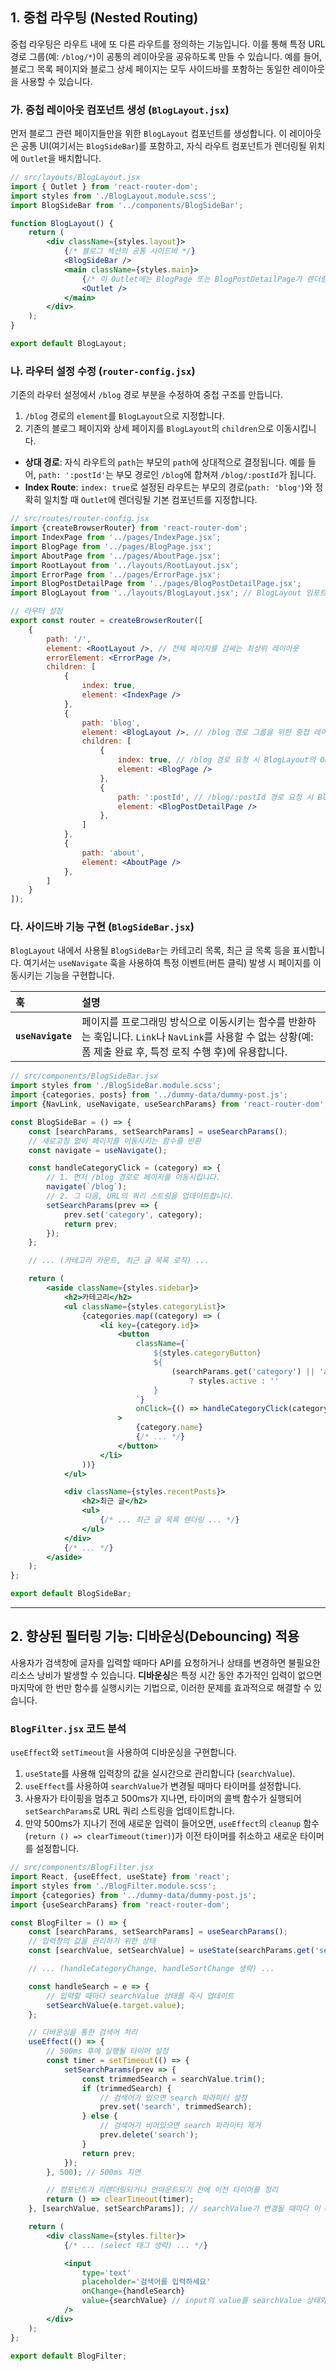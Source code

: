 ## 1. 중첩 라우팅 (Nested Routing)

중첩 라우팅은 라우트 내에 또 다른 라우트를 정의하는 기능입니다. 이를 통해 특정 URL 경로 그룹(예: `/blog/*`)이 공통의 레이아웃을 공유하도록 만들 수 있습니다. 예를 들어, 블로그 목록 페이지와 블로그 상세 페이지는 모두 사이드바를 포함하는 동일한 레이아웃을 사용할 수 있습니다.

### 가. 중첩 레이아웃 컴포넌트 생성 (`BlogLayout.jsx`)

먼저 블로그 관련 페이지들만을 위한 `BlogLayout` 컴포넌트를 생성합니다. 이 레이아웃은 공통 UI(여기서는 `BlogSideBar`)를 포함하고, 자식 라우트 컴포넌트가 렌더링될 위치에 `Outlet`을 배치합니다.

```jsx
// src/layouts/BlogLayout.jsx
import { Outlet } from 'react-router-dom';
import styles from './BlogLayout.module.scss';
import BlogSideBar from '../components/BlogSideBar';

function BlogLayout() {
    return (
        <div className={styles.layout}>
            {/* 블로그 섹션의 공통 사이드바 */}
            <BlogSideBar />
            <main className={styles.main}>
                {/* 이 Outlet에는 BlogPage 또는 BlogPostDetailPage가 렌더링됩니다. */}
                <Outlet />
            </main>
        </div>
    );
}

export default BlogLayout;
````

### 나. 라우터 설정 수정 (`router-config.jsx`)

기존의 라우터 설정에서 `/blog` 경로 부분을 수정하여 중첩 구조를 만듭니다.

1.  `/blog` 경로의 `element`를 `BlogLayout`으로 지정합니다.
2.  기존의 블로그 페이지와 상세 페이지를 `BlogLayout`의 `children`으로 이동시킵니다.

<!-- end list -->

  - **상대 경로**: 자식 라우트의 `path`는 부모의 `path`에 상대적으로 결정됩니다. 예를 들어, `path: ':postId'`는 부모 경로인 `/blog`에 합쳐져 `/blog/:postId`가 됩니다.
  - **Index Route**: `index: true`로 설정된 라우트는 부모의 경로(`path: 'blog'`)와 정확히 일치할 때 `Outlet`에 렌더링될 기본 컴포넌트를 지정합니다.

<!-- end list -->

```jsx
// src/routes/router-config.jsx
import {createBrowserRouter} from 'react-router-dom';
import IndexPage from '../pages/IndexPage.jsx';
import BlogPage from '../pages/BlogPage.jsx';
import AboutPage from '../pages/AboutPage.jsx';
import RootLayout from '../layouts/RootLayout.jsx';
import ErrorPage from '../pages/ErrorPage.jsx';
import BlogPostDetailPage from '../pages/BlogPostDetailPage.jsx';
import BlogLayout from '../layouts/BlogLayout.jsx'; // BlogLayout 임포트

// 라우터 설정
export const router = createBrowserRouter([
    {
        path: '/',
        element: <RootLayout />, // 전체 페이지를 감싸는 최상위 레이아웃
        errorElement: <ErrorPage />,
        children: [
            {
                index: true,
                element: <IndexPage />
            },
            {
                path: 'blog',
                element: <BlogLayout />, // /blog 경로 그룹을 위한 중첩 레이아웃
                children: [
                    {
                        index: true, // /blog 경로 요청 시 BlogLayout의 Outlet에 렌더링
                        element: <BlogPage />
                    },
                    {
                        path: ':postId', // /blog/:postId 경로 요청 시 BlogLayout의 Outlet에 렌더링
                        element: <BlogPostDetailPage />
                    },
                ]
            },
            {
                path: 'about',
                element: <AboutPage />
            },
        ]
    }
]);
```

### 다. 사이드바 기능 구현 (`BlogSideBar.jsx`)

`BlogLayout` 내에서 사용될 `BlogSideBar`는 카테고리 목록, 최근 글 목록 등을 표시합니다. 여기서는 `useNavigate` 훅을 사용하여 특정 이벤트(버튼 클릭) 발생 시 페이지를 이동시키는 기능을 구현합니다.

| 훅 | 설명 |
| :--- | :--- |
| **`useNavigate`** | 페이지를 프로그래밍 방식으로 이동시키는 함수를 반환하는 훅입니다. `Link`나 `NavLink`를 사용할 수 없는 상황(예: 폼 제출 완료 후, 특정 로직 수행 후)에 유용합니다. |

```jsx
// src/components/BlogSideBar.jsx
import styles from './BlogSideBar.module.scss';
import {categories, posts} from '../dummy-data/dummy-post.js';
import {NavLink, useNavigate, useSearchParams} from 'react-router-dom';

const BlogSideBar = () => {
    const [searchParams, setSearchParams] = useSearchParams();
    // 새로고침 없이 페이지를 이동시키는 함수를 반환
    const navigate = useNavigate();

    const handleCategoryClick = (category) => {
        // 1. 먼저 /blog 경로로 페이지를 이동시킵니다.
        navigate(`/blog`);
        // 2. 그 다음, URL의 쿼리 스트링을 업데이트합니다.
        setSearchParams(prev => {
            prev.set('category', category);
            return prev;
        });
    };

    // ... (카테고리 카운트, 최근 글 목록 로직) ...

    return (
        <aside className={styles.sidebar}>
            <h2>카테고리</h2>
            <ul className={styles.categoryList}>
                {categories.map((category) => (
                    <li key={category.id}>
                        <button
                            className={`
                                ${styles.categoryButton}
                                ${
                                    (searchParams.get('category') || 'all') === category.id
                                        ? styles.active : ''
                                }
                            `}
                            onClick={() => handleCategoryClick(category.id)}
                        >
                            {category.name}
                            {/* ... */}
                        </button>
                    </li>
                ))}
            </ul>

            <div className={styles.recentPosts}>
                <h2>최근 글</h2>
                <ul>
                    {/* ... 최근 글 목록 렌더링 ... */}
                </ul>
            </div>
            {/* ... */}
        </aside>
    );
};

export default BlogSideBar;
```

-----

## 2\. 향상된 필터링 기능: 디바운싱(Debouncing) 적용

사용자가 검색창에 글자를 입력할 때마다 API를 요청하거나 상태를 변경하면 불필요한 리소스 낭비가 발생할 수 있습니다. **디바운싱**은 특정 시간 동안 추가적인 입력이 없으면 마지막에 한 번만 함수를 실행시키는 기법으로, 이러한 문제를 효과적으로 해결할 수 있습니다.

### `BlogFilter.jsx` 코드 분석

`useEffect`와 `setTimeout`을 사용하여 디바운싱을 구현합니다.

1.  `useState`를 사용해 입력창의 값을 실시간으로 관리합니다 (`searchValue`).
2.  `useEffect`를 사용하여 `searchValue`가 변경될 때마다 타이머를 설정합니다.
3.  사용자가 타이핑을 멈추고 500ms가 지나면, 타이머의 콜백 함수가 실행되어 `setSearchParams`로 URL 쿼리 스트링을 업데이트합니다.
4.  만약 500ms가 지나기 전에 새로운 입력이 들어오면, `useEffect`의 `cleanup` 함수(`return () => clearTimeout(timer)`)가 이전 타이머를 취소하고 새로운 타이머를 설정합니다.

<!-- end list -->

```jsx
// src/components/BlogFilter.jsx
import React, {useEffect, useState} from 'react';
import styles from './BlogFilter.module.scss';
import {categories} from '../dummy-data/dummy-post.js';
import {useSearchParams} from 'react-router-dom';

const BlogFilter = () => {
    const [searchParams, setSearchParams] = useSearchParams();
    // 입력창의 값을 관리하기 위한 상태
    const [searchValue, setSearchValue] = useState(searchParams.get('search') || '');

    // ... (handleCategoryChange, handleSortChange 생략) ...

    const handleSearch = e => {
        // 입력할 때마다 searchValue 상태를 즉시 업데이트
        setSearchValue(e.target.value);
    };

    // 디바운싱을 통한 검색어 처리
    useEffect(() => {
        // 500ms 후에 실행될 타이머 설정
        const timer = setTimeout(() => {
            setSearchParams(prev => {
                const trimmedSearch = searchValue.trim();
                if (trimmedSearch) {
                    // 검색어가 있으면 search 파라미터 설정
                    prev.set('search', trimmedSearch);
                } else {
                    // 검색어가 비어있으면 search 파라미터 제거
                    prev.delete('search');
                }
                return prev;
            });
        }, 500); // 500ms 지연

        // 컴포넌트가 리렌더링되거나 언마운트되기 전에 이전 타이머를 정리
        return () => clearTimeout(timer);
    }, [searchValue, setSearchParams]); // searchValue가 변경될 때마다 이 effect 실행

    return (
        <div className={styles.filter}>
            {/* ... (select 태그 생략) ... */}

            <input
                type='text'
                placeholder='검색어를 입력하세요'
                onChange={handleSearch}
                value={searchValue} // input의 value를 searchValue 상태와 동기화
            />
        </div>
    );
};

export default BlogFilter;
```
